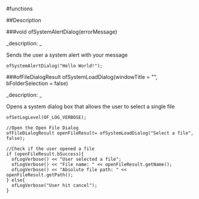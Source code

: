 #functions

##Description





<!----------------------------------------------------------------------------->

###void ofSystemAlertDialog(errorMessage)

<!--
_syntax: ofSystemAlertDialog(errorMessage)_
_name: ofSystemAlertDialog_
_returns: void_
_returns_description: _
_parameters: string errorMessage_
_version_started: _
_version_deprecated: _
_summary: _
_constant: False_
_static: False_
_visible: True_
_advanced: False_
-->

_description: _

Sends the user a system alert with your message

~~~~{.cpp}
ofSystemAlertDialog("Hello World!");
~~~~





<!----------------------------------------------------------------------------->

###ofFileDialogResult ofSystemLoadDialog(windowTitle = "", bFolderSelection = false)

<!--
_syntax: ofSystemLoadDialog(windowTitle = "", bFolderSelection = false)_
_name: ofSystemLoadDialog_
_returns: ofFileDialogResult_
_returns_description: _
_parameters: string windowTitle="", bool bFolderSelection=false_
_version_started: _
_version_deprecated: _
_summary: _
_constant: False_
_static: False_
_visible: True_
_advanced: False_
-->

_description: _

Opens a system dialog box that allows the user to select a single file

~~~~{.cpp}
ofSetLogLevel(OF_LOG_VERBOSE);

//Open the Open File Dialog
ofFileDialogResult openFileResult= ofSystemLoadDialog("Select a file", false); 

//Check if the user opened a file
if (openFileResult.bSuccess){
  ofLogVerbose() << "User selected a file";
  ofLogVerbose() << "File name: " << openFileResult.getName();
  ofLogVerbose() << "Absolute file path: " << openFileResult.getPath();
} else{
  ofLogVerbose("User hit cancel");
}
~~~~





<!----------------------------------------------------------------------------->

